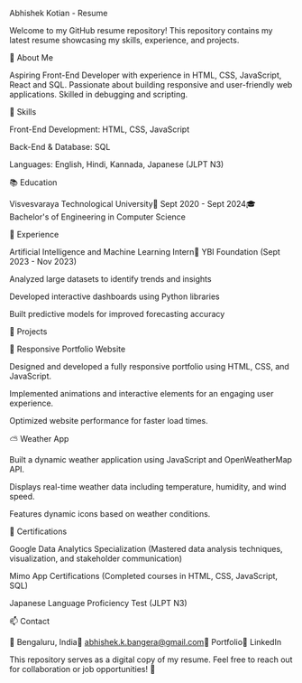 Abhishek Kotian - Resume

Welcome to my GitHub resume repository! This repository contains my latest resume showcasing my skills, experience, and projects.

📄 About Me

Aspiring Front-End Developer with experience in HTML, CSS, JavaScript, React and SQL. Passionate about building responsive and user-friendly web applications. Skilled in debugging and scripting.

🎯 Skills

Front-End Development: HTML, CSS, JavaScript

Back-End & Database: SQL

Languages: English, Hindi, Kannada, Japanese (JLPT N3)

📚 Education

Visvesvaraya Technological University📆 Sept 2020 - Sept 2024🎓 Bachelor's of Engineering in Computer Science

💼 Experience

Artificial Intelligence and Machine Learning Intern📍 YBI Foundation (Sept 2023 - Nov 2023)

Analyzed large datasets to identify trends and insights

Developed interactive dashboards using Python libraries

Built predictive models for improved forecasting accuracy

🚀 Projects

🔗 Responsive Portfolio Website

Designed and developed a fully responsive portfolio using HTML, CSS, and JavaScript.

Implemented animations and interactive elements for an engaging user experience.

Optimized website performance for faster load times.

⛅ Weather App

Built a dynamic weather application using JavaScript and OpenWeatherMap API.

Displays real-time weather data including temperature, humidity, and wind speed.

Features dynamic icons based on weather conditions.

📜 Certifications

Google Data Analytics Specialization (Mastered data analysis techniques, visualization, and stakeholder communication)

Mimo App Certifications (Completed courses in HTML, CSS, JavaScript, SQL)

Japanese Language Proficiency Test (JLPT N3)

📫 Contact

📍 Bengaluru, India📧 abhishek.k.bangera@gmail.com🔗 Portfolio🔗 LinkedIn

This repository serves as a digital copy of my resume. Feel free to reach out for collaboration or job opportunities! 🚀



